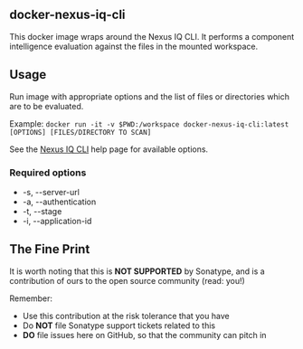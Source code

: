 <!--

    Sonatype Nexus (TM) Open Source Version
    Copyright (c) 2018-present Sonatype, Inc.
    All rights reserved. Includes the third-party code listed at http://links.sonatype.com/products/nexus/oss/attributions.

    This program and the accompanying materials are made available under the terms of the Eclipse Public License Version 1.0,
    which accompanies this distribution and is available at http://www.eclipse.org/legal/epl-v10.html.

    Sonatype Nexus (TM) Professional Version is available from Sonatype, Inc. "Sonatype" and "Sonatype Nexus" are trademarks
    of Sonatype, Inc. Apache Maven is a trademark of the Apache Software Foundation. M2eclipse is a trademark of the
    Eclipse Foundation. All other trademarks are the property of their respective owners.

-->
## docker-nexus-iq-cli

This docker image wraps around the Nexus IQ CLI. It performs a component intelligence evaluation against the files in the mounted workspace.

## Usage
Run image with appropriate options and the list of files or directories which are to be evaluated.

Example: ```docker run -it -v $PWD:/workspace docker-nexus-iq-cli:latest [OPTIONS] [FILES/DIRECTORY TO SCAN]```

See the [Nexus IQ CLI](https://help.sonatype.com/display/NXI/Nexus+IQ+CLI) help page for available options.

### Required options
* -s, --server-url
* -a, --authentication
* -t, --stage
* -i, --application-id

## The Fine Print
It is worth noting that this is **NOT SUPPORTED** by Sonatype, and is a contribution of ours to the open source community (read: you!)

Remember:

* Use this contribution at the risk tolerance that you have
* Do **NOT** file Sonatype support tickets related to this
* **DO** file issues here on GitHub, so that the community can pitch in
